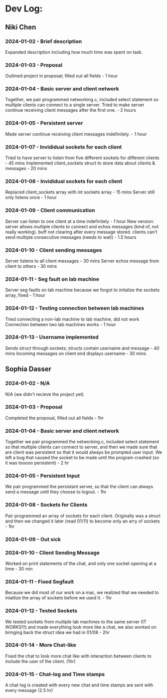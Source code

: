 # Dev Log:

## Niki Chen

### 2024-01-02 - Brief description
Expanded description including how much time was spent on task.

### 2024-01-03 - Proposal
Outlined project in proposal; filled out all fields - 1 hour

### 2024-01-04 - Basic server and client network
Together, we pair programmed networking.c, included select statement so multiple clients can connect to a single server. Tried to make server continue receiving client messages after the first one. - 2 hours

### 2024-01-05 - Persistent server
Made server continue receiving client messages indefinitely.  - 1 hour

### 2024-01-07 - Invididual sockets for each client
Tried to have server to listen from five different sockets for different clients - 45 mins
Implemented client_sockets struct to store data about clients & messages - 20 mins

### 2024-01-08 - Invididual sockets for each client
Replaced client_sockets array with int sockets array - 15 mins
Server still only listens once - 1 hour

### 2024-01-09 - Client communication
Server can listen to one client at a time indefinitely - 1 hour
New version: server allows multiple clients to connect and echos messages (kind of, not really working). buff not clearing after every message stored. clients can't send multiple consecutive messages (needs to wait) - 1.5 hours

### 2024-01-10 - Client sending messages
Server listens to all client messages - 30 mins
Server echos message from client to others - 30 mins

### 2024-01-11 - Seg fault on lab machine
Server seg faults on lab machine because we forgot to initalize the sockets array, fixed - 1 hour

### 2024-01-12 - Testing connection between lab machines
Tried connecting a non-lab machine to lab machine, did not work
Connection between two lab machines works - 1 hour

### 2024-01-13 - Username implemented
Sends struct through sockets; structs contain username and message - 40 mins
Incoming messages on client end displays username - 30 mins



## Sophia Dasser

### 2024-01-02 - N/A
N/A (we didn't recieve the project yet)

### 2024-01-03 - Proposal
Completed the proposal, filled out all fields - 1hr

### 2024-01-04 - Basic server and client network
Together we pair programmed the networking.c, included select statement so that multiple clients can connect to server, and then we made sure that are client was persistent so that it would always be prompted user input. We left a bug that caused the socket to be made until the program crashed (so it was tooooo persistent) - 2 hr

### 2024-01-05 - Persistent Input
We pair programmed the persistant server, so that the client can always send a message until they choose to logout. - 1hr

### 2024-01-08 - Sockets for Clients
Pair programmed an array of sockets for each client. Originally was a struct and then we changed it later (read 01/11) to become only an arry of sockets - 1hr

### 2024-01-09 - Out sick

### 2024-01-10 - Client Sending Message
Worked on print statements of the chat, and only one socket opening at a time - 30 min

### 2024-01-11 - Fixed Segfault
Because we did most of our work on a mac, we realized that we needed to iniatlize the array of sockets before we used it. - 1hr

### 2024-01-12 - Tested Sockets
We tested sockets from multiple lab machines to the same server (IT WORKS!!!) and made everything look more like a chat, we also worked on bringing back the struct idea we had in 01/08 - 2hr

### 2024-01-14 - More Chat-like
Fixed the chat to look more chat like with interaction between clients to include the user of the client. (1hr)

### 2024-01-15 - Chat-log and Time stamps
A chat log is created with every new chat and time stamps are sent with every message (2.5 hr)



